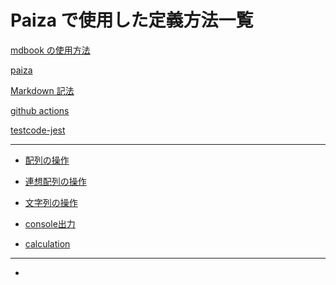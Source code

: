 # Paiza で使用した定義方法一覧

[mdbook の使用方法](config/mdbook_1.md)

[paiza](config/paiza.md)

[Markdown 記法](config/markdown.md)

[github actions](config/githubactions.md)

[testcode-jest](config/testcode.md)

---

- [配列の操作](./array_1.md)

- [連想配列の操作](./object_1.md)

- [文字列の操作](./string_1.md)
  
- [console出力](./console.md)

- [calculation](./calculation.md)

---

- 
  

   <!-- 1. [文字列を大文字にする]() -->
   <!-- 2. [文字列の指定した文字を変更する](#link2) -->
   <!-- 1. [文字列を大文字にする](#link3) -->
